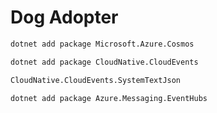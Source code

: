 # Dog Adopter

```bash
dotnet add package Microsoft.Azure.Cosmos
```

```bash
dotnet add package CloudNative.CloudEvents
```

```bash
CloudNative.CloudEvents.SystemTextJson
```

```bash
dotnet add package Azure.Messaging.EventHubs
```